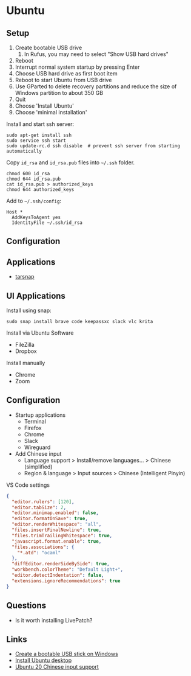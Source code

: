 # Ubuntu

## Setup

1. Create bootable USB drive
   1. In Rufus, you may need to select "Show USB hard drives"
1. Reboot
1. Interrupt normal system startup by pressing Enter
1. Choose USB hard drive as first boot item
1. Reboot to start Ubuntu from USB drive
1. Use GParted to delete recovery partitions and reduce the size of Windows partition to about 350 GB
1. Quit
1. Choose 'Install Ubuntu'
1. Choose 'minimal installation'

Install and start ssh server:

    sudo apt-get install ssh
    sudo service ssh start
    sudo update-rc.d ssh disable  # prevent ssh server from starting automatically

Copy `id_rsa` and `id_rsa.pub` files into `~/.ssh` folder.

    chmod 600 id_rsa
    chmod 644 id_rsa.pub
    cat id_rsa.pub > authorized_keys
    chmod 644 authorized_keys

Add to `~/.ssh/config`:

```
Host *
  AddKeysToAgent yes
  IdentityFile ~/.ssh/id_rsa
```

## Configuration

## Applications

- [tarsnap](https://www.tarsnap.com/pkg-deb.html)

## UI Applications

Install using snap:

    sudo snap install brave code keepassxc slack vlc krita

Install via Ubuntu Software

- FileZilla
- Dropbox

Install manually

- Chrome
- Zoom

## Configuration

- Startup applications
  - Terminal
  - Firefox
  - Chrome
  - Slack
  - Wireguard
- Add Chinese input
  - Language support > Install/remove languages... > Chinese (simplified)
  - Region & language > Input sources > Chinese (Intelligent Pinyin)

VS Code settings

```json
{
  "editor.rulers": [120],
  "editor.tabSize": 2,
  "editor.minimap.enabled": false,
  "editor.formatOnSave": true,
  "editor.renderWhitespace": "all",
  "files.insertFinalNewline": true,
  "files.trimTrailingWhitespace": true,
  "javascript.format.enable": true,
  "files.associations": {
    "*.atd": "ocaml"
  },
  "diffEditor.renderSideBySide": true,
  "workbench.colorTheme": "Default Light+",
  "editor.detectIndentation": false,
  "extensions.ignoreRecommendations": true
}
```

## Questions

- Is it worth installing LivePatch?

## Links

- [Create a bootable USB stick on Windows](https://ubuntu.com/tutorials/create-a-usb-stick-on-windows)
- [Install Ubuntu desktop](https://ubuntu.com/tutorials/install-ubuntu-desktop)
- [Ubuntu 20 Chinese input support](https://sourceexample.com/article/en/30fff033c90c212e9a7f17543cdc4df5/)
